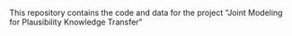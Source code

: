 This repository contains the code and data for the project "Joint Modeling for Plausibility Knowledge Transfer"
